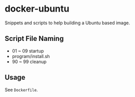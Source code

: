 # docker-ubuntu

Snippets and scripts to help building a Ubuntu based image.

## Script File Naming

- 01 ~ 09 startup
- program/install.sh
- 90 ~ 99 cleanup

## Usage

See `Dockerfile`.